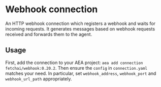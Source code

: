 # Webhook connection

An HTTP webhook connection which registers a webhook and waits for incoming requests. It generates messages based on webhook requests received and forwards them to the agent.

## Usage

First, add the connection to your AEA project: `aea add connection fetchai/webhook:0.20.2`. Then ensure the `config` in `connection.yaml` matches your need. In particular, set `webhook_address`, `webhook_port` and `webhook_url_path` appropriately.
